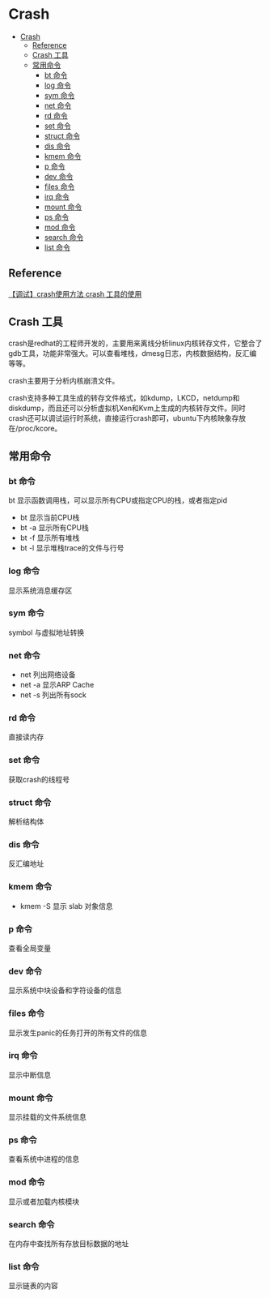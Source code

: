 # Crash
- [Crash](#crash)
  - [Reference](#reference)
  - [Crash 工具](#crash-工具)
  - [常用命令](#常用命令)
    - [bt 命令](#bt-命令)
    - [log 命令](#log-命令)
    - [sym 命令](#sym-命令)
    - [net 命令](#net-命令)
    - [rd 命令](#rd-命令)
    - [set 命令](#set-命令)
    - [struct 命令](#struct-命令)
    - [dis 命令](#dis-命令)
    - [kmem 命令](#kmem-命令)
    - [p 命令](#p-命令)
    - [dev 命令](#dev-命令)
    - [files 命令](#files-命令)
    - [irq 命令](#irq-命令)
    - [mount 命令](#mount-命令)
    - [ps 命令](#ps-命令)
    - [mod 命令](#mod-命令)
    - [search 命令](#search-命令)
    - [list 命令](#list-命令)

## Reference
[【调试】crash使用方法 ](https://www.cnblogs.com/dongxb/p/17364995.html)
[crash 工具的使用](https://zhuanlan.zhihu.com/p/707500778)

## Crash 工具
crash是redhat的工程师开发的，主要用来离线分析linux内核转存文件，它整合了gdb工具，功能非常强大。可以查看堆栈，dmesg日志，内核数据结构，反汇编等等。

crash主要用于分析内核崩溃文件。

crash支持多种工具生成的转存文件格式，如kdump，LKCD，netdump和diskdump，而且还可以分析虚拟机Xen和Kvm上生成的内核转存文件。同时crash还可以调试运行时系统，直接运行crash即可，ubuntu下内核映象存放在/proc/kcore。

## 常用命令

### bt 命令
bt 显示函数调用栈，可以显示所有CPU或指定CPU的栈，或者指定pid

- bt 显示当前CPU栈
- bt -a 显示所有CPU栈
- bt -f 显示所有堆栈
- bt -l 显示堆栈trace的文件与行号

### log 命令
显示系统消息缓存区

### sym 命令
symbol 与虚拟地址转换

### net 命令
- net 列出网络设备
- net -a 显示ARP Cache
- net -s 列出所有sock

### rd 命令
直接读内存

### set 命令
获取crash的线程号

### struct 命令
解析结构体

### dis 命令
反汇编地址

### kmem 命令
- kmem -S 显示 slab 对象信息

### p 命令
查看全局变量

### dev 命令
显示系统中块设备和字符设备的信息

### files 命令
显示发生panic的任务打开的所有文件的信息

### irq 命令
显示中断信息

### mount 命令
显示挂载的文件系统信息

### ps 命令
查看系统中进程的信息

### mod 命令
显示或者加载内核模块

### search 命令
在内存中查找所有存放目标数据的地址

### list 命令
显示链表的内容


